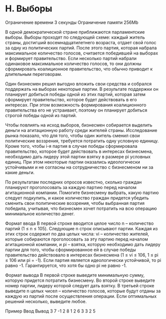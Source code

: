 # H. Выборы
Ограничение времени	3 секунды
Ограничение памяти	256Mb

В одной демократической стране приближаются парламентские выборы. Выборы проходят по следующей схеме: каждый житель страны, достигший восемнадцатилетнего возраста, отдает свой голос за одну из политических партий. После этого партия, которая набрала максимальное количество голосов, считается победившей на выборах и формирует правительство. Если несколько партий набрали одинаковое максимальное количество голосов, то они должны сформировать коалиционное правительство, что обычно приводит к длительным переговорам.

Один бизнесмен решил выгодно вложить свои средства и собрался поддержать на выборах некоторые партии. В результате поддержки он планирует добиться победы одной из этих партий, которая затем сформирует правительство, которое будет действовать в его интересах. При этом возможность формирования коалиционного правительства его не устраивает, поэтому он планирует добиться строгой победы одной из партий.

Чтобы повлиять на исход выборов, бизнесмен собирается выделить деньги на агитационную работу среди жителей страны. Исследование рынка показало, что для того, чтобы один житель сменил свои политические воззрения, требуется потратить одну условную единицу. Кроме того, чтобы i-я партия в случае победы сформировала правительство, которое будет действовать в интересах бизнесмена, необходимо дать лидеру этой партии взятку в размере pi условных единиц. При этом некоторые партии оказались идеологически устойчивыми и не согласны на сотрудничество с бизнесменом ни за какие деньги.

По результатам последних опросов известно, сколько граждан планируют проголосовать за каждую партию перед началом агитационной компании. Помогите бизнесмену выбрать, какую партию следует подкупить, и какое количество граждан придется убедить сменить свои политические воззрения, чтобы выбранная партия победила, учитывая, что бизнесмен хочет потратить на всю операцию минимальное количество денег.

Формат ввода
В первой строке вводится целое число n – количество партий (1 ≤ n ≤ 105). Следующие n строк описывают партии. Каждая из этих строк содержит по два целых числа: vi – количество жителей, которые собираются проголосовать за эту партию перед началом агитационной компании, и pi – взятка, которую необходимо дать лидеру партии для того, чтобы сформированное ей в случае победы правительство действовало в интересах бизнесмена (1 ≤ vi ≤ 106, 1 ≤ pi ≤ 106 или pi = -1). Если партия является идеологически устойчивой, то pi равно -1. Гарантируется, что хотя бы одно pi не равно -1.

Формат вывода
В первой строке выведите минимальную сумму, которую придется потратить бизнесмену. Во второй строке выведите номер партии, лидеру которой следует дать взятку. В третьей строке выведите n целых чисел – количество голосов, которые будут отданы за каждую из партий после осуществления операции. Если оптимальных решений несколько, выведите любое.

Пример
Ввод	Вывод
3
7 -1
2 8 
1 2
6
3
3 2 5 